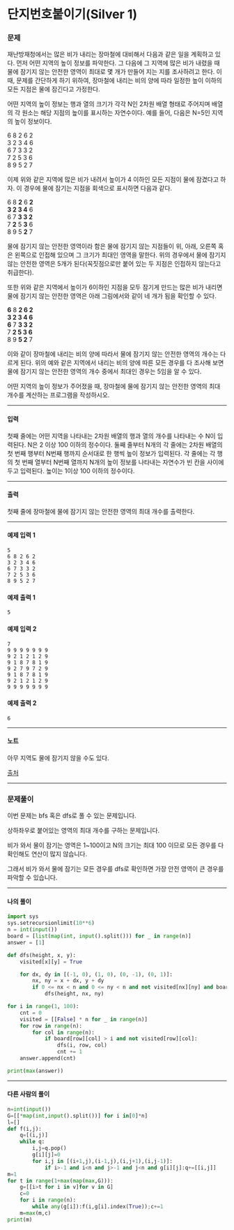 # 단지번호붙이기(Silver 1)

### 문제

재난방재청에서는 많은 비가 내리는 장마철에 대비해서 다음과 같은 일을 계획하고 있다. 먼저 어떤 지역의 높이 정보를 파악한다. 그 다음에 그 지역에 많은 비가 내렸을 때 물에 잠기지 않는 안전한 영역이 최대로 몇 개가 만들어 지는 지를 조사하려고 한다. 이때, 문제를 간단하게 하기 위하여, 장마철에 내리는 비의 양에 따라 일정한 높이 이하의 모든 지점은 물에 잠긴다고 가정한다.   

어떤 지역의 높이 정보는 행과 열의 크기가 각각 N인 2차원 배열 형태로 주어지며 배열의 각 원소는 해당 지점의 높이를 표시하는 자연수이다. 예를 들어, 다음은 N=5인 지역의 높이 정보이다.   

6	8	2	6	2   
3	2	3	4	6   
6	7	3	3	2   
7	2	5	3	6   
8	9	5	2	7   

이제 위와 같은 지역에 많은 비가 내려서 높이가 4 이하인 모든 지점이 물에 잠겼다고 하자. 이 경우에 물에 잠기는 지점을 회색으로 표시하면 다음과 같다.   

6	8	**2**	6	**2**   
**3	2	3	4**	6   
6	7	**3	3	2**   
7	**2**	5	**3**	6   
8	9	5	**2**	7   

물에 잠기지 않는 안전한 영역이라 함은 물에 잠기지 않는 지점들이 위, 아래, 오른쪽 혹은 왼쪽으로 인접해 있으며 그 크기가 최대인 영역을 말한다. 위의 경우에서 물에 잠기지 않는 안전한 영역은 5개가 된다(꼭짓점으로만 붙어 있는 두 지점은 인접하지 않는다고 취급한다).    

또한 위와 같은 지역에서 높이가 6이하인 지점을 모두 잠기게 만드는 많은 비가 내리면 물에 잠기지 않는 안전한 영역은 아래 그림에서와 같이 네 개가 됨을 확인할 수 있다.   

**6**	8	**2	6	2**   
**3	2	3	4	6**   
**6**	7	**3	3	2**   
7	**2	5	3	6**   
8	9	**5	2**	7   

이와 같이 장마철에 내리는 비의 양에 따라서 물에 잠기지 않는 안전한 영역의 개수는 다르게 된다. 위의 예와 같은 지역에서 내리는 비의 양에 따른 모든 경우를 다 조사해 보면 물에 잠기지 않는 안전한 영역의 개수 중에서 최대인 경우는 5임을 알 수 있다.   

어떤 지역의 높이 정보가 주어졌을 때, 장마철에 물에 잠기지 않는 안전한 영역의 최대 개수를 계산하는 프로그램을 작성하시오.   

---

#### 입력

첫째 줄에는 어떤 지역을 나타내는 2차원 배열의 행과 열의 개수를 나타내는 수 N이 입력된다. N은 2 이상 100 이하의 정수이다. 둘째 줄부터 N개의 각 줄에는 2차원 배열의 첫 번째 행부터 N번째 행까지 순서대로 한 행씩 높이 정보가 입력된다. 각 줄에는 각 행의 첫 번째 열부터 N번째 열까지 N개의 높이 정보를 나타내는 자연수가 빈 칸을 사이에 두고 입력된다. 높이는 1이상 100 이하의 정수이다.   

---

#### 출력

첫째 줄에 장마철에 물에 잠기지 않는 안전한 영역의 최대 개수를 출력한다.

---

#### 예제 입력 1
~~~
5
6 8 2 6 2
3 2 3 4 6
6 7 3 3 2
7 2 5 3 6
8 9 5 2 7
~~~

#### 예제 출력 1
~~~
5
~~~

#### 예제 입력 2
~~~
7
9 9 9 9 9 9 9
9 2 1 2 1 2 9
9 1 8 7 8 1 9
9 2 7 9 7 2 9
9 1 8 7 8 1 9
9 2 1 2 1 2 9
9 9 9 9 9 9 9
~~~

#### 예제 출력 2
~~~
6
~~~

---

#### 노트

아무 지역도 물에 잠기지 않을 수도 있다.

[출처](https://www.acmicpc.net/problem/2468)

---

### 문제풀이

이번 문제는 bfs 혹은 dfs로 풀 수 있는 문제입니다.   

상하좌우로 붙어있는 영역의 최대 개수를 구하는 문제입니다.   

비가 와서 물이 잠기는 영역은 1~100이고 N의 크기는 최대 100 이므로 모든 경우를 다 확인해도 연산이 많지 않습니다.   

그래서 비가 와서 물에 잠기는 모든 경우를 dfs로 확인하면 가장 안전 영역이 큰 경우를 파악할 수 있습니다.   

---

#### 나의 풀이

~~~python
import sys
sys.setrecursionlimit(10**6)
n = int(input())
board = [list(map(int, input().split())) for _ in range(n)]
answer = [1]

def dfs(height, x, y):
    visited[x][y] = True

    for dx, dy in [(-1, 0), (1, 0), (0, -1), (0, 1)]:
        nx, ny = x + dx, y + dy
        if 0 <= nx < n and 0 <= ny < n and not visited[nx][ny] and board[nx][ny] > height:
            dfs(height, nx, ny)

for i in range(1, 100):
    cnt = 0
    visited = [[False] * n for _ in range(n)]
    for row in range(n):
        for col in range(n):
            if board[row][col] > i and not visited[row][col]:
                dfs(i, row, col)
                cnt += 1
    answer.append(cnt)

print(max(answer))
~~~

---

#### 다른 사람의 풀이

~~~python
n=int(input())
G=[[*map(int,input().split())] for i in[0]*n]
l=[]
def f(i,j):
    q=[(i,j)]
    while q:
        i,j=q.pop()
        g[i][j]=0
        for i,j in [(i+1,j),(i-1,j),(i,j+1),(i,j-1)]:
            if i>-1 and i<n and j>-1 and j<n and g[i][j]:q+=[[i,j]]
m=1
for t in range(1+max(map(max,G))):
    g=[[i>t for i in v]for v in G]
    c=0
    for i in range(n):
        while any(g[i]):f(i,g[i].index(True));c+=1
    m=max(m,c)
print(m)
~~~
